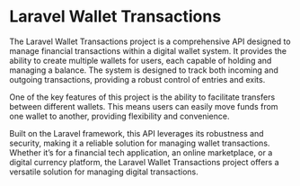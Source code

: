 # Laravel Wallet Transactions
The Laravel Wallet Transactions project is a comprehensive API designed to manage financial transactions within a digital wallet system. It provides the ability to create multiple wallets for users, each capable of holding and managing a balance. The system is designed to track both incoming and outgoing transactions, providing a robust control of entries and exits.

One of the key features of this project is the ability to facilitate transfers between different wallets. This means users can easily move funds from one wallet to another, providing flexibility and convenience.

Built on the Laravel framework, this API leverages its robustness and security, making it a reliable solution for managing wallet transactions. Whether it’s for a financial tech application, an online marketplace, or a digital currency platform, the Laravel Wallet Transactions project offers a versatile solution for managing digital transactions.
